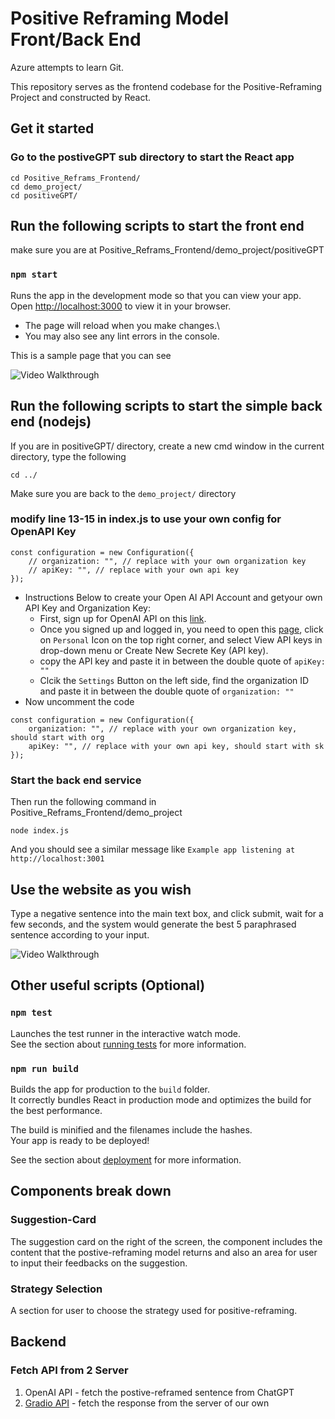 # Positive Reframing Model Front/Back End

Azure attempts to learn Git.

This repository serves as the frontend codebase for the Positive-Reframing Project and constructed by React.

## Get it started

### Go to the postiveGPT sub directory to start the React app
```
cd Positive_Reframs_Frontend/
cd demo_project/
cd positiveGPT/
```


## Run the following scripts to start the front end 
make sure you are at Positive_Reframs_Frontend/demo_project/positiveGPT
### `npm start`

Runs the app in the development mode so that you can view your app.\
Open [http://localhost:3000](http://localhost:3000) to view it in your browser.

- The page will reload when you make changes.\
- You may also see any lint errors in the console.   
    
    

This is a sample page that you can see

<img src='https://i.imgur.com/176puNT.png' heigh="600" title='Sample frontend page' width='' alt='Video Walkthrough' />

## Run the following scripts to start the simple back end (nodejs)

If you are in positiveGPT/ directory, create a new cmd window in the current directory, type the following
```
cd ../
```
Make sure you are back to the `demo_project/` directory  

### modify line 13-15 in index.js to use your own config for OpenAPI Key
```
const configuration = new Configuration({
    // organization: "", // replace with your own organization key
    // apiKey: "", // replace with your own api key
});
```
- Instructions Below to create your Open AI API Account and getyour own API Key and Organization Key: 
    -  First, sign up for OpenAI API on this [link](https://openai.com/blog/openai-api). 
    - Once you signed up and logged in, you need to open this [page](https://platform.openai.com/account/usage), click on `Personal` Icon on the top right corner, and select View API keys in drop-down menu or Create New Secrete Key (API key).
    - copy the API key and paste it in between the double quote of `apiKey: ""`
    - Clcik the `Settings` Button on the left side, find the organization ID and paste it in between the double quote of `organization: ""`
- Now uncomment the code 
```
const configuration = new Configuration({
    organization: "", // replace with your own organization key, should start with org
    apiKey: "", // replace with your own api key, should start with sk
});
```

### Start the back end service
Then run the following command in Positive_Reframs_Frontend/demo_project
```
node index.js
```



And you should see a similar message like  `Example app listening at http://localhost:3001`


## Use the website as you wish
Type a negative sentence into the main text box, and click submit, wait for a few seconds, and the system would generate the best 5 paraphrased sentence according to your input.

<img src='https://i.imgur.com/qhnr8RX.png' heigh="600" title='Sample frontend page after submission' width='' alt='Video Walkthrough' />

## Other useful scripts (Optional)

### `npm test`

Launches the test runner in the interactive watch mode.\
See the section about [running tests](https://facebook.github.io/create-react-app/docs/running-tests) for more information.

### `npm run build`

Builds the app for production to the `build` folder.\
It correctly bundles React in production mode and optimizes the build for the best performance.

The build is minified and the filenames include the hashes.\
Your app is ready to be deployed!

See the section about [deployment](https://facebook.github.io/create-react-app/docs/deployment) for more information.

## Components break down

### Suggestion-Card
The suggestion card on the right of the screen, the component includes the content that the postive-reframing model returns and also an area for user to input their feedbacks on the suggestion.

### Strategy Selection
A section for user to choose the strategy used for positive-reframing.

## Backend
### Fetch API from 2 Server
1. OpenAI API - fetch the postive-reframed sentence from ChatGPT
2. [Gradio API](https://gradio.app/) - fetch the response from the server of our own
